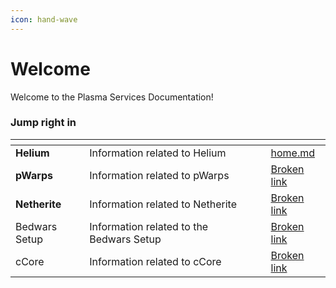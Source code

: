```yaml
---
icon: hand-wave
---
```


# Welcome

Welcome to the Plasma Services Documentation!&#x20;

### Jump right in

<table data-view="cards"><thead><tr><th></th><th></th><th data-hidden data-card-cover data-type="files"></th><th data-hidden></th><th data-hidden data-card-target data-type="content-ref"></th></tr></thead><tbody><tr><td><strong>Helium</strong></td><td>Information related to Helium</td><td></td><td></td><td><a href="helium/home.md">home.md</a></td></tr><tr><td><strong>pWarps</strong></td><td>Information related to pWarps</td><td></td><td></td><td><a href="broken-reference">Broken link</a></td></tr><tr><td><strong>Netherite</strong></td><td>Information related to Netherite</td><td></td><td></td><td><a href="broken-reference">Broken link</a></td></tr><tr><td>Bedwars Setup</td><td>Information related to the Bedwars Setup</td><td></td><td></td><td><a href="broken-reference">Broken link</a></td></tr><tr><td>cCore</td><td>Information related to cCore</td><td></td><td></td><td><a href="broken-reference">Broken link</a></td></tr></tbody></table>
